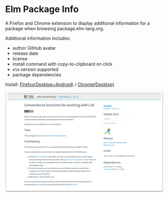 # Elm Package Info

A Firefox and Chrome extension to display additional information for a package when browsing package.elm-lang.org.

Additional information includes:
* author GitHub avatar
* release date
* license
* install command with copy-to-clipboard on click
* `elm` version supported
* package dependencies

Install:  [Firefox(Desktop+Android)](https://addons.mozilla.org/en-US/firefox/addon/elm-package-info/)
/
[Chrome(Desktop)](https://chrome.google.com/webstore/detail/elm-package-info/egmipcpkalcanmhgjbmkeioigoefjkff)

<p align="center">
  <img src="https://raw.githubusercontent.com/dmy/elm-package-info/screenshots/list-extra_shadow.png" width="640" />
</p>

